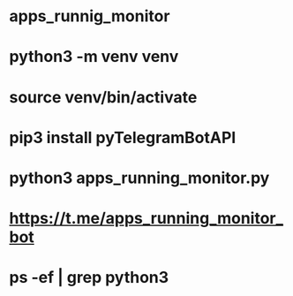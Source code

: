 # apps_runnig_monitor
# python3 -m venv venv
# source venv/bin/activate
# pip3 install pyTelegramBotAPI
# python3 apps_running_monitor.py
# https://t.me/apps_running_monitor_bot
# ps -ef | grep python3